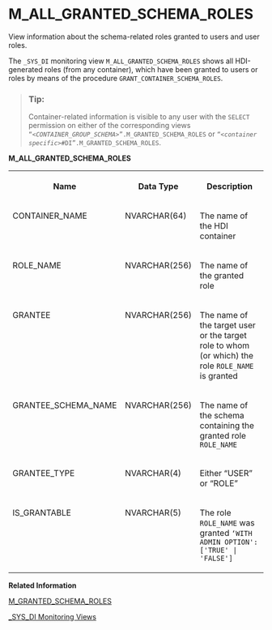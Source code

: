 <!-- loio7e7b14ef04764b9096d36b0c6f0a1996 -->

# M\_ALL\_GRANTED\_SCHEMA\_ROLES

View information about the schema-related roles granted to users and user roles.



The `_SYS_DI` monitoring view `M_ALL_GRANTED_SCHEMA_ROLES` shows all HDI-generated roles \(from any container\), which have been granted to users or roles by means of the procedure `GRANT_CONTAINER_SCHEMA_ROLES`.

> ### Tip:  
> Container-related information is visible to any user with the `SELECT` permission on either of the corresponding views <code>“<i class="varname">&lt;CONTAINER_GROUP_SCHEMA&gt;</i>”.M_GRANTED_SCHEMA_ROLES</code> or <code>“<i class="varname">&lt;container specific&gt;</i>#DI”.M_GRANTED_SCHEMA_ROLES</code>.



**M\_ALL\_GRANTED\_SCHEMA\_ROLES**


<table>
<tr>
<th valign="top">

Name



</th>
<th valign="top">

Data Type



</th>
<th valign="top">

Description



</th>
</tr>
<tr>
<td valign="top">

CONTAINER\_NAME



</td>
<td valign="top">

NVARCHAR\(64\)



</td>
<td valign="top">

The name of the HDI container



</td>
</tr>
<tr>
<td valign="top">

ROLE\_NAME



</td>
<td valign="top">

NVARCHAR\(256\)



</td>
<td valign="top">

The name of the granted role



</td>
</tr>
<tr>
<td valign="top">

GRANTEE



</td>
<td valign="top">

NVARCHAR\(256\)



</td>
<td valign="top">

The name of the target user or the target role to whom \(or which\) the role `ROLE_NAME` is granted



</td>
</tr>
<tr>
<td valign="top">

GRANTEE\_SCHEMA\_NAME



</td>
<td valign="top">

NVARCHAR\(256\)



</td>
<td valign="top">

The name of the schema containing the granted role `ROLE_NAME` 



</td>
</tr>
<tr>
<td valign="top">

GRANTEE\_TYPE



</td>
<td valign="top">

NVARCHAR\(4\)



</td>
<td valign="top">

Either “USER” or “ROLE” 



</td>
</tr>
<tr>
<td valign="top">

IS\_GRANTABLE



</td>
<td valign="top">

NVARCHAR\(5\)



</td>
<td valign="top">

The role `ROLE_NAME` was granted `‘WITH ADMIN OPTION': ['TRUE' | 'FALSE']` 



</td>
</tr>
</table>

**Related Information**  


[M\_GRANTED\_SCHEMA\_ROLES](../../20-HDI-Cloud-Content-Development/m-granted-schema-roles-6f832a6.md "View information about the schema-related roles granted to users and user roles.")

[\_SYS\_DI Monitoring Views](sys-di-monitoring-views-78e1657.md "Display information about HDI-container-related operations.")

